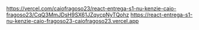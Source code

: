 https://vercel.com/caiofragoso23/react-entrega-s1-nu-kenzie-caio-fragoso23/CqQ3MmJDsH9SX61JZqycpNyTQohz
https://react-entrega-s1-nu-kenzie-caio-fragoso23-caiofragoso23.vercel.app